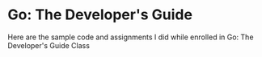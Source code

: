 Go: The Developer's Guide
=====
Here are the sample code and assignments I did while enrolled in Go: The Developer's Guide Class